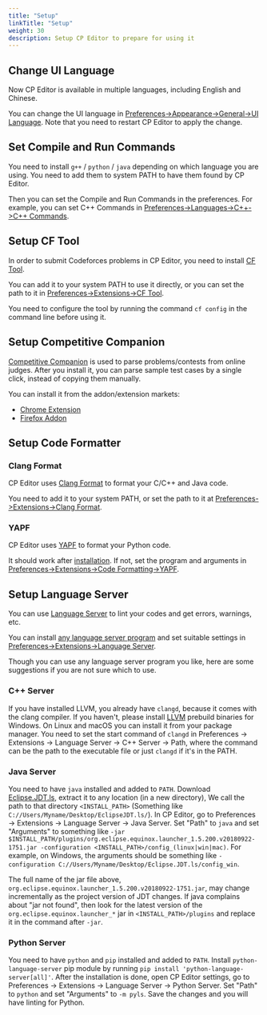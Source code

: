 ```yaml
---
title: "Setup"
linkTitle: "Setup"
weight: 30
description: Setup CP Editor to prepare for using it
---
```


## Change UI Language

Now CP Editor is available in multiple languages, including English and Chinese.

You can change the UI language in [Preferences->Appearance->General->UI Language](../preferences/appearance/_index.ru.md#ui-language). Note that you need to restart CP Editor to apply the change.

## Set Compile and Run Commands

You need to install `g++` / `python` / `java` depending on which language you are using. You need to add them to system PATH to have them found by CP Editor.

Then you can set the Compile and Run Commands in the preferences. For example, you can set C++ Commands in [Preferences->Languages->C++->C++ Commands](../preferences/language/_index.ru.md#c-commands).

## Setup CF Tool

In order to submit Codeforces problems in CP Editor, you need to install [CF Tool](https://github.com/xalanq/cf-tool).

You can add it to your system PATH to use it directly, or you can set the path to it in [Preferences->Extensions->CF Tool](../preferences/extensions/_index.ru.md#cf-tool).

You need to configure the tool by running the command `cf config` in the command line before using it.

## Setup Competitive Companion

[Competitive Companion](https://github.com/jmerle/competitive-companion) is used to parse problems/contests from online judges. After you install it, you can parse sample test cases by a single click, instead of copying them manually.

You can install it from the addon/extension markets:

-   [Chrome Extension](https://chrome.google.com/webstore/detail/competitive-companion/cjnmckjndlpiamhfimnnjmnckgghkjbl)
-   [Firefox Addon](https://addons.mozilla.org/en-US/firefox/addon/competitive-companion/)

## Setup Code Formatter

### Clang Format

CP Editor uses [Clang Format](http://releases.llvm.org/download.html) to format your C/C++ and Java code.

You need to add it to your system PATH, or set the path to it at [Preferences->Extensions->Clang Format](../preferences/extensions/_index.ru.md#clang-format).

### YAPF

CP Editor uses [YAPF](https://github.com/google/yapf) to format your Python code.

It should work after [installation](https://github.com/google/yapf#installation). If not, set the program and arguments in [Preferences->Extensions->Code Formatting->YAPF](../preferences/extensions/_index.ru.md#yapf).

## Setup Language Server

You can use [Language Server](https://microsoft.github.io/language-server-protocol/) to lint your codes and get errors, warnings, etc.

You can install [any language server program](https://microsoft.github.io/language-server-protocol/implementors/servers/) and set suitable settings in [Preferences->Extensions->Language Server](../preferences/extensions/_index.ru.md#language-server).

Though you can use any language server program you like, here are some suggestions if you are not sure which to use.

### C++ Server

If you have installed LLVM, you already have `clangd`, because it comes with the clang compiler. If you haven't, please install [LLVM](https://releases.llvm.org/download.html) prebuild binaries for Windows. On Linux and macOS you can install it from your package manager. You need to set the start command of `clangd` in Preferences -> Extensions -> Language Server -> C++ Server -> Path, where the command can be the path to the executable file or just `clangd` if it's in the PATH.

### Java Server

You need to have `java` installed and added to `PATH`. Download [Eclipse.JDT.ls](http://download.eclipse.org/jdtls/snapshots/jdt-language-server-latest.tar.gz), extract it to any location (in a new directory), We call the path to that directory `<INSTALL_PATH>` (Something like `C://Users/Myname/Desktop/EclipseJDT.ls/`). In CP Editor, go to Preferences -> Extensions -> Language Server -> Java Server. Set "Path" to `java` and set "Arguments" to something like `-jar $INSTALL_PATH/plugins/org.eclipse.equinox.launcher_1.5.200.v20180922-1751.jar -configuration <INSTALL_PATH>/config_(linux|win|mac)`. For example, on Windows, the arguments should be something like `-configuration C://Users/Myname/Desktop/Eclipse.JDT.ls/config_win`.

The full name of the jar file above, `org.eclipse.equinox.launcher_1.5.200.v20180922-1751.jar`, may change incrementally as the project version of JDT changes. If java complains about "jar not found", then look for the latest version of the `org.eclipse.equinox.launcher_*` jar in `<INSTALL_PATH>/plugins` and replace it in the command after `-jar`.

### Python Server

You need to have `python` and `pip` installed and added to `PATH`. Install `python-language-server` pip module by running `pip install 'python-language-server[all]'`. After the installation is done, open CP Editor settings, go to Preferences -> Extensions -> Language Server -> Python Server. Set "Path" to `python` and set "Arguments" to `-m pyls`. Save the changes and you will have linting for Python.
